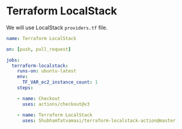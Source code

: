# Terraform LocalStack

We will use LocalStack `providers.tf` file.

```yaml
name: Terraform LocalStack

on: [push, pull_request]

jobs:
  terraform-localstack:
    runs-on: ubuntu-latest
    env:
      TF_VAR_ec2_instance_count: 1
    steps:

    - name: Checkout
      uses: actions/checkout@v3

    - name: Terraform LocalStack
      uses: ShubhamTatvamasi/terraform-localstack-action@master
```
